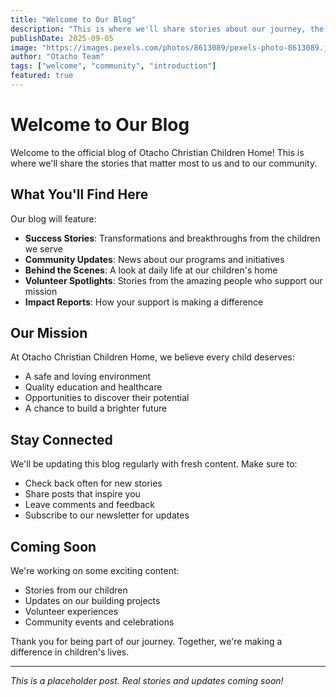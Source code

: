 ```yaml
---
title: "Welcome to Our Blog"
description: "This is where we'll share stories about our journey, the children we serve, and the impact we're making in our community."
publishDate: 2025-09-05
image: "https://images.pexels.com/photos/8613089/pexels-photo-8613089.jpeg?auto=compress&cs=tinysrgb&w=800"
author: "Otacho Team"
tags: ["welcome", "community", "introduction"]
featured: true
---
```


# Welcome to Our Blog

Welcome to the official blog of Otacho Christian Children Home! This is where we'll share the stories that matter most to us and to our community.

## What You'll Find Here

Our blog will feature:

- **Success Stories**: Transformations and breakthroughs from the children we serve
- **Community Updates**: News about our programs and initiatives
- **Behind the Scenes**: A look at daily life at our children's home
- **Volunteer Spotlights**: Stories from the amazing people who support our mission
- **Impact Reports**: How your support is making a difference

## Our Mission

At Otacho Christian Children Home, we believe every child deserves:

- A safe and loving environment
- Quality education and healthcare
- Opportunities to discover their potential
- A chance to build a brighter future

## Stay Connected

We'll be updating this blog regularly with fresh content. Make sure to:

- Check back often for new stories
- Share posts that inspire you
- Leave comments and feedback
- Subscribe to our newsletter for updates

## Coming Soon

We're working on some exciting content:

- Stories from our children
- Updates on our building projects
- Volunteer experiences
- Community events and celebrations

Thank you for being part of our journey. Together, we're making a difference in children's lives.

---

*This is a placeholder post. Real stories and updates coming soon!*


